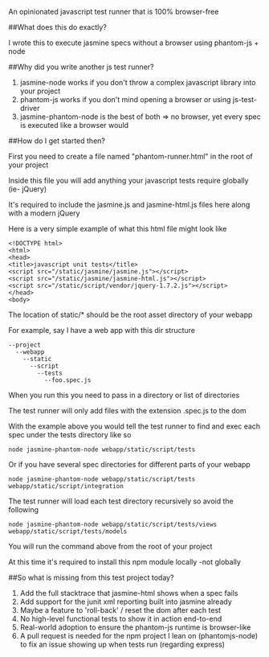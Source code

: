 
An opinionated javascript test runner that is 100% browser-free

##What does this do exactly?

I wrote this to execute jasmine specs without a browser using phantom-js + node

##Why did you write another js test runner?

1. jasmine-node works if you don't throw a complex javascript library into your project
2. phantom-js works if you don't mind opening a browser or using js-test-driver
3. jasmine-phantom-node is the best of both => no browser, yet every spec is executed like a browser would

##How do I get started then?

First you need to create a file named "phantom-runner.html" in the root of your project

Inside this file you will add anything your javascript tests require globally (ie- jQuery)

It's required to include the jasmine.js and jasmine-html.js files here along with a modern jQuery

Here is a very simple example of what this html file might look like

    <!DOCTYPE html>
    <html>
    <head>
    <title>javascript unit tests</title>
    <script src="/static/jasmine/jasmine.js"></script>
    <script src="/static/jasmine/jasmine-html.js"></script>
    <script src="/static/script/vendor/jquery-1.7.2.js"></script>
    </head>
    <body>

The location of static/* should be the root asset directory of your webapp

For example, say I have a web app with this dir structure

    --project
      --webapp
        --static
          --script
            --tests
              --foo.spec.js

When you run this you need to pass in a directory or list of directories

The test runner will only add files with the extension .spec.js to the dom

With the example above you would tell the test runner to find and exec each spec under the tests directory like so

    node jasmine-phantom-node webapp/static/script/tests

Or if you have several spec directories for different parts of your webapp

    node jasmine-phantom-node webapp/static/script/tests webapp/static/script/integration

The test runner will load each test directory recursively so avoid the following

    node jasmine-phantom-node webapp/static/script/tests/views webapp/static/script/tests/models

You will run the command above from the root of your project

At this time it's required to install this npm module locally -not globally

##So what is missing from this test project today?

1. Add the full stacktrace that jasmine-html shows when a spec fails
2. Add support for the junit xml reporting built into jasmine already
3. Maybe a feature to 'roll-back' / reset the dom after each test
4. No high-level functional tests to show it in action end-to-end
5. Real-world adoption to ensure the phantom-js runtime is browser-like
6. A pull request is needed for the npm project I lean on (phantomjs-node) to fix an issue showing up when tests run (regarding express)
